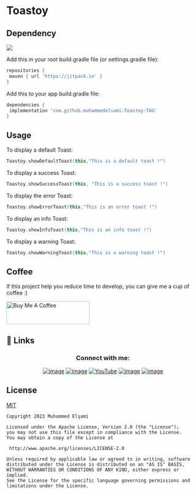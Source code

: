 
# Toastoy

##  Dependency 
[![](https://jitpack.io/v/muhammedelsami/Toastoy.svg)](https://jitpack.io/#muhammedelsami/Toastoy)

Add this in your root build.gradle file (or settings.gradle file):

```gradle  
repositories {  
 maven { url 'https://jitpack.io' }  
} 
``` 
  
Add this to your app build.gradle file:


```gradle  
dependencies {  
 implementation 'com.github.muhammedelsami:Toastoy:TAG'
}  
```

## Usage

To display a default Toast:

``` kotlin
Toastoy.showDefaultToast(this,"This is a default toast !")
```
To display a success Toast:

``` kotlin
Toastoy.showSuccessToast(this, "This is a success toast !")
```

To display the error Toast:

``` kotlin
Toastoy.showErrorToast(this,"This is an error toast !")
```

To display an info Toast:

``` kotlin
Toastoy.showInfoToast(this,"This is an info toast !")
```
To display a warning Toast:

``` kotlin
Toastoy.showWarningToast(this,"This is a warning toast !")
```


## Coffee
If this project help you reduce time to develop, you can give me a cup of coffee :) 

<a href="https://www.buymeacoffee.com/muhammed96" target="_blank"><img src="https://cdn.buymeacoffee.com/buttons/v2/default-yellow.png" alt="Buy Me A Coffee" style="height: 60px !important;width: 217px !important;" ></a>


## 🔗 Links
<h3 align="center">Connect with me:</h3>
<div align="center">
  
[![image](https://img.shields.io/badge/website-D14836?style=for-the-badge&logo=web&logoColor=white)](https://www.muhammedelsami.com/)
[![image](https://img.shields.io/badge/Instagram-E4405F?style=for-the-badge&logo=instagram&logoColor=white)](https://instagram.com/muhammed_elsami)
[![YouTube](https://img.shields.io/badge/YouTube-%23FF0000.svg?style=for-the-badge&logo=YouTube&logoColor=white)](https://www.youtube.com/channel/UComlhYSCEga40FwSv8MjVsw)
[![image](https://img.shields.io/badge/Gmail-D14836?style=for-the-badge&logo=gmail&logoColor=white)](mailto:muhammed97r@hotmail.com)
[![image](https://img.shields.io/badge/LinkedIn-0077B5?style=for-the-badge&logo=linkedin&logoColor=white)](https://www.linkedin.com/in/muhammed-el%C5%9Fami/)
</div>

## License

[MIT](https://choosealicense.com/licenses/mit/)
<!--
[Apache Version 2.0](http://www.apache.org/licenses/LICENSE-2.0.html) 
-->


```
Copyright 2023 Muhammed Elşami

Licensed under the Apache License, Version 2.0 (the "License");
you may not use this file except in compliance with the License.
You may obtain a copy of the License at

 http://www.apache.org/licenses/LICENSE-2.0

Unless required by applicable law or agreed to in writing, software
distributed under the License is distributed on an "AS IS" BASIS,
WITHOUT WARRANTIES OR CONDITIONS OF ANY KIND, either express or implied.
See the License for the specific language governing permissions and
limitations under the License.



